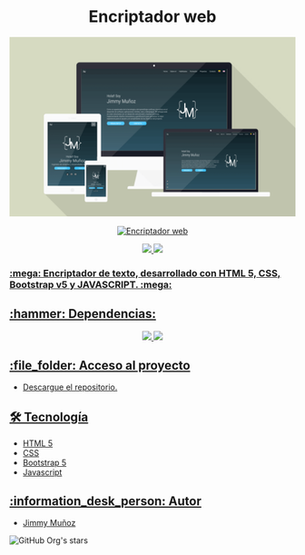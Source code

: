 <h1 align="center"> Encriptador web </h1>

![Encriptador web](https://github.com/JimmyMunoz17/skeleton_portfolio_web/blob/main/assets/img_readme/PortafolioWeb.png)

<p align="center">
   <a href="https://jimmymunoz17.github.io/encriptador/"><img src="https://github.githubassets.com/assets/GitHub-Mark-ea2971cee799.png" idth="50" height="50" alt="Encriptador web"</a>
</p>
<p align="center">
   <img src="https://img.shields.io/badge/STATUS-EN%20DESAROLLO-green">
   <img src="https://img.shields.io/badge/Version-v0.1-green">
</p>
<p align="center">
  <h3> :mega: Encriptador de texto, desarrollado con HTML 5, CSS, Bootstrap v5 y JAVASCRIPT. :mega:</h3>
</p>
<h2> :hammer: Dependencias: </h2>
<p align="center">
   <img src="https://img.shields.io/badge/Bootstrap 5-v5.0-brightgreen">
   <img src="https://img.shields.io/badge/reset.css-brightgreen">
</p>

<h2>:file_folder: Acceso al proyecto</h2>

- Descargue el repositorio.

<h2>🛠️ Tecnología</h2>

- HTML 5
- CSS
- Bootstrap 5
- Javascript

<h2>:information_desk_person: Autor</h2>

- [Jimmy Muñoz](https://github.com/JimmyMunoz17)

![GitHub Org's stars](https://img.shields.io/github/stars/jimmyMunoz17?style=social)
